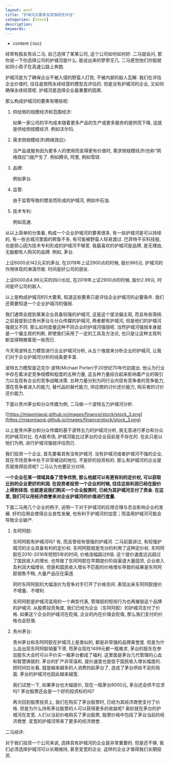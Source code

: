 ```yaml
---
layout: post
title: "护城河五要素及其强弱性评估"
categories: [Stock]
description:
keywords:
---
```


* content
{:toc}




经常有股友告诉二马, 自己选择了某某公司, 这个公司如何如何好. 二马就会问, 那你说一下你选择公司的护城河是什么. 能说出来的寥寥无几. 二马感觉他们炒股就如同小孩子在高速公路上奔跑. 

护城河是为了确保企业不被入侵的野蛮人打败, 不被内部的敌人瓦解. 我们在评估企业价值时, 往往是按照永续经营的模型去评估的. 但是没有护城河的企业, 又如何确保永续经营呢. 护城河是选择企业最重要的因素. 

那么构成护城河的要素有哪些呢:

1. 供给侧的规模经济和范围经济:

    如果一家公司的平均成本随着更多产品的生产或更多服务的提供而下降, 这就是供给侧规模经济. 例如沃尔玛. 

2. 需求侧规模经济(网络效应):

    当产品或服务因为更多人的使用而变得更有价值时, 需求侧规模经济(也称“网络效应”)就产生了. 例如腾讯, 阿里, 例如雪球. 

3. 品牌:

    例如茅台. 

4. 监管:

    由于监管导致的壁垒而形成的护城河, 例如中石油. 

5. 技术专利:

    例如高通. 

从以上简单的分类看, 构成一个企业护城河的要素很多, 有一些护城河是可以持续的, 有一些古城河里面的鳄鱼不多, 有可能被野蛮人轻易渡过. 巴菲特不买科技股, 也是担心因为技术专利形成的护城河不够宽. 我最喜欢的护城河是品牌, 是无理由, 无脑都有人购买的品牌. 例如, 茅台. 

上证6000点142元买的茅台, 在2019年上证2900点的时候, 股价965元. 护城河的作用体现的淋漓尽致. 时间是好公司的朋友. 

上证6000点4.96元买的四川长虹, 在2019年上证2900点的时候, 股价2.99元. 时间是坏公司的敌人. 

以上是构成护城河的5大要素, 知道这些要素只是评估企业护城河的必要条件. 我们还需要知道一个企业护城河的强弱. 

我们通常会提到某某企业具备较强的护城河, 这是这个提法偏主观, 而且有些笼统. 之前我提到过贵州茅台与分众传媒的护城河, 两者都有护城河, 但是他们的护城河强弱又不同. 那么如何度量这种不同企业的护城河强弱呢. 当然护城河强弱本身就是一个偏主观的判断, 即使我们采用了一定的工具及方法论, 也只是让这种主观判断显得稍微客观一些而已. 

今天用波特五力模型进行企业护城河分析, 从五个维度来分析企业的护城河, 让我们对于企业护城河分析的线条更丰富. 

波特五力模型是迈克尔·波特(Michael Porter)于20世纪70年代初提出. 他认为行业中存在着决定竞争规模和程度的五种力量, 这五种力量综合起来影响着产业的吸引力以及现有企业的竞争战略决策. 五种力量分别为同行业内现有竞争者的竞争能力, 潜在竞争者进入的能力, 替代品的替代能力, 供应商的讨价还价能力, 购买者的讨价还价能力. 

下面以贵州茅台和分众传媒为例, 二马做一个波特五力护城河分析. 

![https://miaomiaoqi.github.io/images/finance/stock/stock_3.png](https://miaomiaoqi.github.io/images/finance/stock/stock_3.png)

以上是贵州茅台和分众传媒的基于波特五力的护城河分析, 我无意进行茅台和分众的护城河对比. 在A股市场, 护城河能比过茅台的企业目前是不存在的. 在此只是以他们为例, 进行护城河强弱评估而已. 

我们投资一个企业, 首先要看其有没有护城河. 没有护城河或者护城河不强的企业, 其在市场竞争中处于非常被动的地位, 不是好的投资标的. 那么有护城河的企业是否就值得投资呢? 二马认为也要区分对待. 

**一个企业在某一领域具备了竞争优势, 那么他就可以有更有利的定价权, 可以获取比别的企业更好的利润. 在投资者投资一个企业的时候, 往往这些利润已经在股价上得到体现. 也就是说我们购买一个企业股票时, 已经为其护城河支付了资金. 在这里, 我们可以用经济商誉来对企业护城河的价值进行度量.**



下面二马用几个企业的例子, 说明一下对于护城河的应用合理与否会影响企业的发展. 好的应用会使得企业良性发展, 也有利于护城河的加宽；而滥用护城河可能会导致企业破产. 

1. 东阿阿胶:

    东阿阿胶有护城河吗? 有, 而且曾经有很强的护城河. 二马前面讲过, 有较强护城河的企业具备有利的定价权. 东阿阿胶就是充分的利用了这种定价权. 东阿阿胶在2010-2016年短短5年的时间, 价格涨幅超过6倍. 这个提价速度远远超过了国民收入的增长. 也导致了东阿阿胶在早期提价阶段渠道大量囤货, 企业收入及利润大幅增长. 但是和国民收入增长不匹配的价格增长导致的结果是东阿阿胶销售不畅, 大量产品压在渠道. 

    同时东阿阿胶的大幅涨价为竞争对手打开了价格空间. 表现出来东阿阿胶提价不增量、不增利. 

    东阿阿胶是护城河滥用的一个典型代表, 管理层的短视行为也再摧毁这个品牌的护城河. 从股票投资角度, 我们已经为企业（东阿阿胶）的护城河支付了价格. 如果这个企业的护城河在贬值, 企业的内在价值会贬值, 那么我们支付的价格也会贬值. 

2. 贵州茅台:

    贵州茅台和东阿阿胶在护城河上是类似的, 都是非常强的品牌美誉度. 但是为什么会出现东阿阿胶销量下滑, 而茅台现在1499元都一瓶难求, 茅台的股东在参加股东大会时可以平价买一箱茅台都成了福利. 这里面是茅台几代管理的心血和智慧铸就的. 茅台的扩产非常温和, 提价速度也是低于国民收入增长幅度的. 把时间拉长看, 就是越来越多的人消费的起茅台了, 造成了茅台供给不足的局面. 茅台的护城河也因此越来越宽. 

    我们试想一下, 如果茅台也大幅提价, 现在一瓶茅台8000元, 茅台还会供不应求吗? 茅台股票还会是一个好的投资标的吗? 

    再次回到股票投资上, 我们在购买了茅台股票时, 已经为其经济商誉支付了价格. 但是为什么持有茅台股票的人可以获得更多的收益呢? 奥妙就在茅台的护城河在变宽. 人们以当前价格购买了茅台股票, 股票价格中包括了茅台当前的经济商誉. 变宽的护城河带来了更多的经济商誉. 

二马综评:

对于我们投资一个公司来说, 选择具有护城河的企业是非常重要的. 但是还不够, 我们必须选择护城河可以长期维持, 甚至变宽的企业. 这样的企业才值得我们长期投资. 
